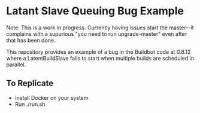 # Latant Slave Queuing Bug Example

Note: This is a work in progress. Currently having issues start
the master--it complains with a supurious "you need to run upgrade-master"
even after that has been done.

This repository provides an example of a bug in the Buildbot code
at 0.8.12 where a LatentBuildSlave fails to start when multiple
builds are scheduled in parallel.

## To Replicate

- Install Docker on your system
- Run ./run.sh

